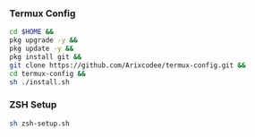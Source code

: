 ### Termux Config

```bash
cd $HOME &&
pkg upgrade -y &&
pkg update -y &&
pkg install git &&
git clone https://github.com/Arixcodee/termux-config.git &&
cd termux-config &&
sh ./install.sh
```

### ZSH Setup
```bash
sh zsh-setup.sh
```
